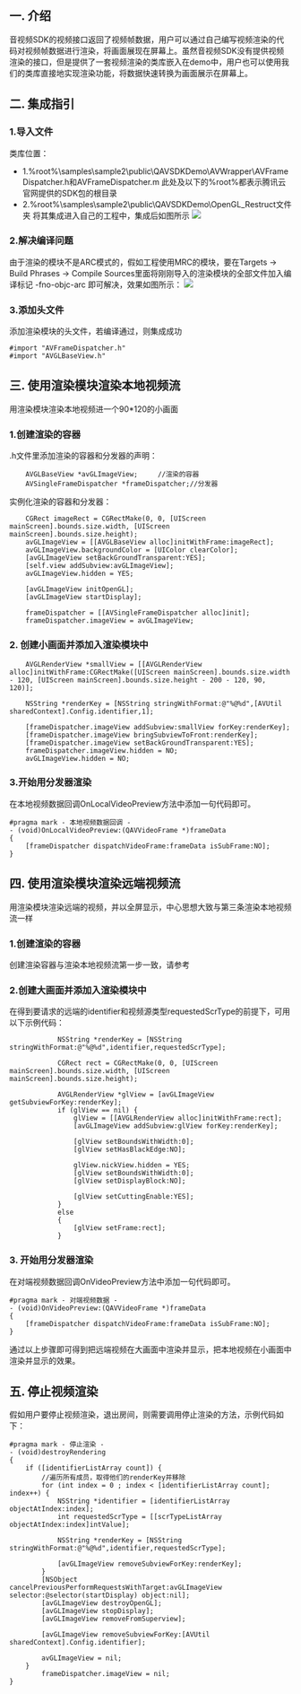 ## 一. 介绍
音视频SDK的视频接口返回了视频帧数据，用户可以通过自己编写视频渲染的代码对视频帧数据进行渲染，将画面展现在屏幕上。虽然音视频SDK没有提供视频渲染的接口，但是提供了一套视频渲染的类库嵌入在demo中，用户也可以使用我们的类库直接地实现渲染功能，将数据快速转换为画面展示在屏幕上。

## 二.  集成指引
### 1.导入文件
类库位置：
- 1.%root%\samples\sample2\public\QAVSDKDemo\AVWrapper\AVFrameDispatcher.h和AVFrameDispatcher.m
此处及以下的%root%都表示腾讯云官网提供的SDK包的根目录
- 2.%root%\samples\sample2\public\QAVSDKDemo\OpenGL_Restruct文件夹
将其集成进入自己的工程中，集成后如图所示
![](https://mccdn.qcloud.com/static/img/52c94ef63daf4dabb92f941db2e6100b/image.png)

### 2.解决编译问题
由于渲染的模块不是ARC模式的，假如工程使用MRC的模块，要在Targets -> Build Phrases -> Compile Sources里面将刚刚导入的渲染模块的全部文件加入编译标记 -fno-objc-arc 即可解决，效果如图所示：
![](https://mccdn.qcloud.com/static/img/32213471324acf314e8883f1c52b19ed/image.png)

### 3.添加头文件

添加渲染模块的头文件，若编译通过，则集成成功


```
#import "AVFrameDispatcher.h"
#import "AVGLBaseView.h"
```

## 三. 使用渲染模块渲染本地视频流
用渲染模块渲染本地视频进一个90*120的小画面

### 1.创建渲染的容器
.h文件里添加渲染的容器和分发器的声明：


```
    AVGLBaseView *avGLImageView;     //渲染的容器
    AVSingleFrameDispatcher *frameDispatcher;//分发器

```
实例化渲染的容器和分发器：

```
    CGRect imageRect = CGRectMake(0, 0, [UIScreen mainScreen].bounds.size.width, [UIScreen mainScreen].bounds.size.height);
    avGLImageView = [[AVGLBaseView alloc]initWithFrame:imageRect];
    avGLImageView.backgroundColor = [UIColor clearColor];
    [avGLImageView setBackGroundTransparent:YES];
    [self.view addSubview:avGLImageView];
    avGLImageView.hidden = YES;
    
    [avGLImageView initOpenGL];   
    [avGLImageView startDisplay];
    
    frameDispatcher = [[AVSingleFrameDispatcher alloc]init];
    frameDispatcher.imageView = avGLImageView;

```
### 2. 创建小画面并添加入渲染模块中
 

```
    AVGLRenderView *smallView = [[AVGLRenderView alloc]initWithFrame:CGRectMake([UIScreen mainScreen].bounds.size.width - 120, [UIScreen mainScreen].bounds.size.height - 200 - 120, 90, 120)];
    
    NSString *renderKey = [NSString stringWithFormat:@"%@%d",[AVUtil sharedContext].Config.identifier,1];
    
    [frameDispatcher.imageView addSubview:smallView forKey:renderKey];
    [frameDispatcher.imageView bringSubviewToFront:renderKey];
    [frameDispatcher.imageView setBackGroundTransparent:YES];
    frameDispatcher.imageView.hidden = NO;
    avGLImageView.hidden = NO;

```
### 3.开始用分发器渲染
在本地视频数据回调OnLocalVideoPreview方法中添加一句代码即可。

```
#pragma mark - 本地视频数据回调 -
- (void)OnLocalVideoPreview:(QAVVideoFrame *)frameData
{
    [frameDispatcher dispatchVideoFrame:frameData isSubFrame:NO];
}

```
## 四. 使用渲染模块渲染远端视频流
用渲染模块渲染远端的视频，并以全屏显示，中心思想大致与第三条渲染本地视频流一样

### 1.创建渲染的容器
创建渲染容器与渲染本地视频流第一步一致，请参考

### 2.创建大画面并添加入渲染模块中
在得到要请求的远端的identifier和视频源类型requestedScrType的前提下，可用以下示例代码：


```
            NSString *renderKey = [NSString stringWithFormat:@"%@%d",identifier,requestedScrType];
            
            CGRect rect = CGRectMake(0, 0, [UIScreen mainScreen].bounds.size.width, [UIScreen mainScreen].bounds.size.height);
            
            AVGLRenderView *glView = [avGLImageView getSubviewForKey:renderKey];
            if (glView == nil) {
                glView = [[AVGLRenderView alloc]initWithFrame:rect];
                [avGLImageView addSubview:glView forKey:renderKey];
                
                [glView setBoundsWithWidth:0];
                [glView setHasBlackEdge:NO];
                
                glView.nickView.hidden = YES;
                [glView setBoundsWithWidth:0];
                [glView setDisplayBlock:NO];
                
                [glView setCuttingEnable:YES];
            }
            else
            {
                [glView setFrame:rect];
            }
```
### 3. 开始用分发器渲染
在对端视频数据回调OnVideoPreview方法中添加一句代码即可。

```
#pragma mark - 对端视频数据 -
- (void)OnVideoPreview:(QAVVideoFrame *)frameData
{
    [frameDispatcher dispatchVideoFrame:frameData isSubFrame:NO];
}
```
 通过以上步骤即可得到把远端视频在大画面中渲染并显示，把本地视频在小画面中渲染并显示的效果。

## 五. 停止视频渲染
假如用户要停止视频渲染，退出房间，则需要调用停止渲染的方法，示例代码如下：

```
#pragma mark - 停止渲染 -
- (void)destroyRendering
{
    if ([identifierListArray count]) {
        //遍历所有成员，取得他们的renderKey并移除
        for (int index = 0 ; index < [identifierListArray count]; index++) {
            NSString *identifier = [identifierListArray objectAtIndex:index];
            int requestedScrType = [[scrTypeListArray objectAtIndex:index]intValue];
            
            NSString *renderKey = [NSString stringWithFormat:@"%@%d",identifier,requestedScrType];
            
            [avGLImageView removeSubviewForKey:renderKey];
        }
        [NSObject cancelPreviousPerformRequestsWithTarget:avGLImageView selector:@selector(startDisplay) object:nil];
        [avGLImageView destroyOpenGL];
        [avGLImageView stopDisplay];
        [avGLImageView removeFromSuperview];
        
        [avGLImageView removeSubviewForKey:[AVUtil sharedContext].Config.identifier];
        
        avGLImageView = nil;
    }
        frameDispatcher.imageView = nil;
}

```